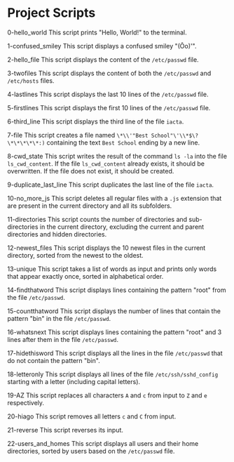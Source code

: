 # Project Scripts

0-hello_world
This script prints "Hello, World!" to the terminal.

1-confused_smiley
This script displays a confused smiley "(Ôo)'".

2-hello_file
This script displays the content of the `/etc/passwd` file.

3-twofiles
This script displays the content of both the `/etc/passwd` and `/etc/hosts` files.

4-lastlines
This script displays the last 10 lines of the `/etc/passwd` file.

5-firstlines
This script displays the first 10 lines of the `/etc/passwd` file.

6-third_line
This script displays the third line of the file `iacta`.

7-file
This script creates a file named `\*\\'"Best School"\'\\*$\?\*\*\*\*\*:)` containing the text `Best School` ending by a new line.

8-cwd_state
This script writes the result of the command `ls -la` into the file `ls_cwd_content`. If the file `ls_cwd_content` already exists, it should be overwritten. If the file does not exist, it should be created.

9-duplicate_last_line
This script duplicates the last line of the file `iacta`.

10-no_more_js
This script deletes all regular files with a `.js` extension that are present in the current directory and all its subfolders.

11-directories
This script counts the number of directories and sub-directories in the current directory, excluding the current and parent directories and hidden directories.

12-newest_files
This script displays the 10 newest files in the current directory, sorted from the newest to the oldest.

13-unique
This script takes a list of words as input and prints only words that appear exactly once, sorted in alphabetical order.

14-findthatword
This script displays lines containing the pattern "root" from the file `/etc/passwd`.

15-countthatword
This script displays the number of lines that contain the pattern "bin" in the file `/etc/passwd`.

16-whatsnext
This script displays lines containing the pattern "root" and 3 lines after them in the file `/etc/passwd`.

17-hidethisword
This script displays all the lines in the file `/etc/passwd` that do not contain the pattern "bin".

18-letteronly
This script displays all lines of the file `/etc/ssh/sshd_config` starting with a letter (including capital letters).

19-AZ
This script replaces all characters `A` and `c` from input to `Z` and `e` respectively.

20-hiago
This script removes all letters `c` and `C` from input.

21-reverse
This script reverses its input.

22-users_and_homes
This script displays all users and their home directories, sorted by users based on the `/etc/passwd` file.
